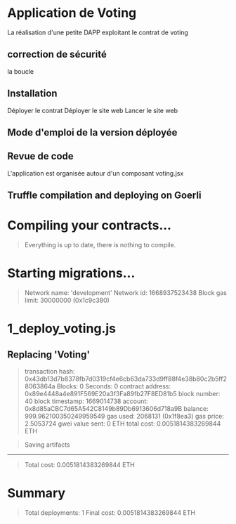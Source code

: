 # Application de Voting
La réalisation d'une petite DAPP exploitant le contrat de voting 

## correction de sécurité
la boucle 

## Installation
Déployer le contrat
Déployer le site web
Lancer le site web 


## Mode d'emploi de la version déployée


## Revue de code
L'application est organisée autour d'un composant voting.jsx




## Truffle compilation and deploying on Goerli
Compiling your contracts...
===========================
> Everything is up to date, there is nothing to compile.


Starting migrations...
======================
> Network name:    'development'
> Network id:      1668937523438
> Block gas limit: 30000000 (0x1c9c380)


1_deploy_voting.js
==================

   Replacing 'Voting'
   ------------------
   > transaction hash:    0x43db13d7b8378fb7d0319cf4e6cb63da733d9ff88f4e38b80c2b5ff28063864a
   > Blocks: 0            Seconds: 0
   > contract address:    0x89e4448a4e891F569E20a3f3Fa89fb27F8ED81b5
   > block number:        40
   > block timestamp:     1669014738
   > account:             0x8d85aCBC7d65A542C8149b89Db6913606d718a9B
   > balance:             999.962100350249959549
   > gas used:            2068131 (0x1f8ea3)
   > gas price:           2.5053724 gwei
   > value sent:          0 ETH
   > total cost:          0.0051814383269844 ETH

   > Saving artifacts
   -------------------------------------
   > Total cost:     0.0051814383269844 ETH

Summary
=======
> Total deployments:   1
> Final cost:          0.0051814383269844 ETH